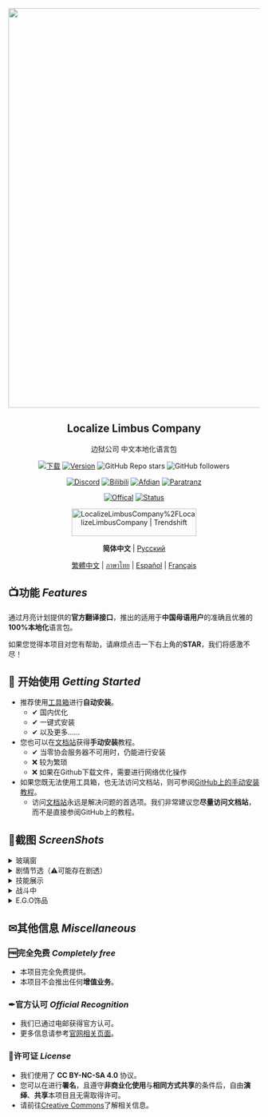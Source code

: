 <div align="center">
<a href="https://github.com/LocalizeLimbusCompany/LocalizeLimbusCompany">
   <img src="https://raw.githubusercontent.com/LocalizeLimbusCompany/LocalizeLimbusCompany/refs/heads/main/.github/readme/head_picture.png" width=800 />
</a>

## Localize Limbus Company
边狱公司 中文本地化语言包

[![下载](https://img.shields.io/github/downloads/LocalizeLimbusCompany/LocalizeLimbusCompany/total.svg?label=下载&style=for-the-badge&color=%23007EC6)](../../releases)
[![Version](https://img.shields.io/github/release/LocalizeLimbusCompany/LocalizeLimbusCompany.svg?label=最新版&style=for-the-badge&color=%23007EC6)](../../releases/latest)
![GitHub Repo stars](https://img.shields.io/github/stars/LocalizeLimbusCompany/LocalizeLimbusCompany?style=for-the-badge)
![GitHub followers](https://img.shields.io/github/followers/LocalizeLimbusCompany?style=for-the-badge)

[![Discord](https://img.shields.io/discord/1362288434978357329?logo=Discord&label=LLC%20Discord&color=%233AAD6F&style=for-the-badge)](https://discord.gg/mnjjw6bW77)
[![Bilibili](https://img.shields.io/badge/BiliBili-%E5%AE%98%E6%96%B9%E8%B4%A6%E5%8F%B7-%233AAD6F?style=for-the-badge&logo=bilibili)](https://space.bilibili.com/1247764479)
[![Afdian](https://img.shields.io/badge/%E7%88%B1%E5%8F%91%E7%94%B5-%E6%94%AF%E6%8C%81%E6%88%91%E4%BB%AC-%233AAD6F?style=for-the-badge&logo=afdian)](https://afdian.com/a/Limbus_zero)
[![Paratranz](https://img.shields.io/badge/Paratranz-%E7%BF%BB%E8%AF%91%E5%B9%B3%E5%8F%B0-%233AAD6F?style=for-the-badge&logo=paradoxinteractive)](https://afdian.com/a/Limbus_zero)

[![Offical](https://img.shields.io/badge/%E5%AE%98%E7%BD%91-Official%20Site-%237A4AE0?style=for-the-badge)](https://www.zeroasso.top)
[![Status](https://img.shields.io/badge/%E7%8A%B6%E6%80%81%E7%9B%91%E6%B5%8B-Status-%237A4AE0?style=for-the-badge)](https://status.zeroasso.top/status/page)

<a href="https://trendshift.io/repositories/4200" target="_blank"><img src="https://trendshift.io/api/badge/repositories/4200" alt="LocalizeLimbusCompany%2FLocalizeLimbusCompany | Trendshift" style="width: 250px; height: 55px;" width="250" height="55"/></a>

**简体中文** | [Русский](https://github.com/Crescent-Corporation/LimbusCompanyBusRUS)

[繁體中文](https://github.com/LimbusTraditionalMandarin/storyline) | [ภาษาไทย](https://github.com/stlinx/LocalizeLimbusTH) | [Español](https://github.com/Dreams-Office/LimbusCompanySpanishTranslationTeam) | [Français](https://github.com/Eden-Office/LimbusCompanyBusFR)

</div>

## 📺功能 _Features_
通过月亮计划提供的**官方翻译接口**，推出的适用于**中国母语用户**的准确且优雅的**100%本地化**语言包。  

如果您觉得本项目对您有帮助，请麻烦点击一下右上角的**STAR**，我们将感激不尽！

## 💾 开始使用 _Getting Started_
- 推荐使用[工具箱](https://github.com/LocalizeLimbusCompany/LLC_MOD_Toolbox)进行**自动安装**。
  - ✔ 国内优化
  - ✔ 一键式安装
  - ✔ 以及更多……
- 您也可以在[文档站](https://www.zeroasso.top/docs/install/install)获得**手动安装**教程。
  - ✔ 当零协会服务器不可用时，仍能进行安装
  - ❌ 较为繁琐
  - ❌ 如果在Github下载文件，需要进行网络优化操作
- 如果您既无法使用工具箱，也无法访问文档站，则可参阅[GitHub上的手动安装教程](.github/readme/manual-install.md)。
  - 访问[文档站](https://www.zeroasso.top)永远是解决问题的首选项。我们非常建议您**尽量访问文档站**，而不是直接参阅GitHub上的教程。

## 📌截图 _ScreenShots_
<details>
<summary>玻璃窗</summary>

![玻璃窗](https://raw.githubusercontent.com/LocalizeLimbusCompany/LocalizeLimbusCompany/refs/heads/main/.github/readme/ScreenShot-1.png)

</details>
<details>
<summary>剧情节选（⚠可能存在剧透）</summary>

![剧情节选](https://raw.githubusercontent.com/LocalizeLimbusCompany/LocalizeLimbusCompany/refs/heads/main/.github/readme/ScreenShot-2.png)

</details>
<details>
<summary>技能展示</summary>

![技能展示](https://raw.githubusercontent.com/LocalizeLimbusCompany/LocalizeLimbusCompany/refs/heads/main/.github/readme/ScreenShot-3.png)

</details>
<details>
<summary>战斗中</summary>

![战斗中](https://raw.githubusercontent.com/LocalizeLimbusCompany/LocalizeLimbusCompany/refs/heads/main/.github/readme/ScreenShot-4.png)

</details>
<details>
<summary>E.G.O饰品</summary>

![E.G.O饰品](https://raw.githubusercontent.com/LocalizeLimbusCompany/LocalizeLimbusCompany/refs/heads/main/.github/readme/ScreenShot-5.png)

</details>

## ✉其他信息 _Miscellaneous_
### 🆓完全免费 _Completely free_
- 本项目完全免费提供。
- 本项目不会推出任何**增值业务**。
### ✒官方认可 _Official Recognition_
- 我们已通过电邮获得官方认可。
- 更多信息请参考[官网相关页面](https://www.zeroasso.top/docs/community/minutes/firstContact/)。  
### 📰许可证 _License_
- 我们使用了 **CC BY-NC-SA 4.0** 协议。
- 您可以在进行**署名**，且遵守**非商业化使用**与**相同方式共享**的条件后，自由**演绎**、**共享**本项目且无需取得许可。
- 请前往[Creative Commons](https://creativecommons.org/licenses/by-nc-sa/4.0/deed.zh-hans)了解相关信息。
